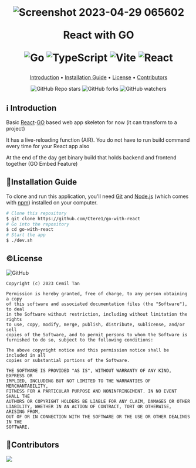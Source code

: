<h1 align="center">
  <br>
  
   ![Screenshot 2023-04-29 065602](https://user-images.githubusercontent.com/62745858/235282615-e921b6c6-4367-47a3-b3ce-c29960bb7e56.png)
   
   React with GO    


   ![Go](https://img.shields.io/badge/go-%2300ADD8.svg?style=for-the-badge&logo=go&logoColor=white)
   ![TypeScript](https://img.shields.io/badge/typescript-%23007ACC.svg?style=for-the-badge&logo=typescript&logoColor=white)
   ![Vite](https://img.shields.io/badge/vite-%23646CFF.svg?style=for-the-badge&logo=vite&logoColor=white)
   ![React](https://img.shields.io/badge/react-%2320232a.svg?style=for-the-badge&logo=react&logoColor=%2361DAFB)
</h1>

<p align="center">
  <a href="#introduction">Introduction</a> •
  <a href="#installation-guide">Installation Guide</a> •
  <a href="#license">License</a> •
  <a href="#contributors">Contributors</a> 
</p>

<div align="center">

![GitHub Repo stars](https://img.shields.io/github/stars/Ctere1/go-with-react)
![GitHub forks](https://img.shields.io/github/forks/Ctere1/go-with-react)
![GitHub watchers](https://img.shields.io/github/watchers/Ctere1/go-with-react)

</div>

## ℹ️ Introduction

Basic [React](https://react.dev/)-[GO](https://go.dev/) based web app skeleton for now (it can transform to a project)

It has a live-reloading function (AIR). You do not have to run build command every time for your React app also     


At the end of the day get binary build that holds backend and frontend together (GO Embed Feature)



## 💾Installation Guide
 
 To clone and run this application, you'll need [Git](https://git-scm.com) and [Node.js](https://nodejs.org/en/download/) (which comes with [npm](http://npmjs.com))    installed on your computer. 
 
 ```bash
 # Clone this repository
 $ git clone https://github.com/Ctere1/go-with-react
 # Go into the repository
 $ cd go-with-react
 # Start the app
 $ ./dev.sh 
 ```


## ©License
![GitHub](https://img.shields.io/github/license/Ctere1/go-with-react?style=flat-square)

```
Copyright (c) 2023 Cemil Tan

Permission is hereby granted, free of charge, to any person obtaining a copy
of this software and associated documentation files (the "Software"), to deal
in the Software without restriction, including without limitation the rights
to use, copy, modify, merge, publish, distribute, sublicense, and/or sell
copies of the Software, and to permit persons to whom the Software is
furnished to do so, subject to the following conditions:

The above copyright notice and this permission notice shall be included in all
copies or substantial portions of the Software.

THE SOFTWARE IS PROVIDED "AS IS", WITHOUT WARRANTY OF ANY KIND, EXPRESS OR
IMPLIED, INCLUDING BUT NOT LIMITED TO THE WARRANTIES OF MERCHANTABILITY,
FITNESS FOR A PARTICULAR PURPOSE AND NONINFRINGEMENT. IN NO EVENT SHALL THE
AUTHORS OR COPYRIGHT HOLDERS BE LIABLE FOR ANY CLAIM, DAMAGES OR OTHER
LIABILITY, WHETHER IN AN ACTION OF CONTRACT, TORT OR OTHERWISE, ARISING FROM,
OUT OF OR IN CONNECTION WITH THE SOFTWARE OR THE USE OR OTHER DEALINGS IN THE
SOFTWARE.
```

## 📌Contributors

<a href="https://github.com/Ctere1/">
  <img src="https://contrib.rocks/image?repo=Ctere1/Ctere1" />
</a>
